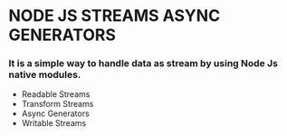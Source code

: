 # NODE JS STREAMS ASYNC GENERATORS

### It is a simple way to handle data as stream by using Node Js native modules.
- Readable Streams
- Transform Streams
- Async Generators
- Writable Streams
